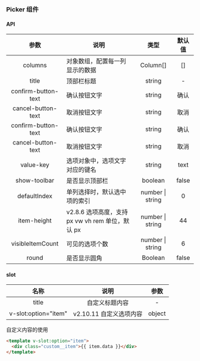### Picker 组件

#### API

|        参数         | 说明                                             |       类型       | 默认值 |
| :-----------------: | ------------------------------------------------ | :--------------: | :----: |
|       columns       | 对象数组，配置每一列显示的数据                   |     Column[]     |   []   |
|        title        | 顶部栏标题                                       |      string      |   -    |
| confirm-button-text | 确认按钮文字                                     |      string      |  确认  |
| cancel-button-text  | 取消按钮文字                                     |      string      |  取消  |
| confirm-button-text | 确认按钮文字                                     |      string      |  确认  |
| cancel-button-text  | 取消按钮文字                                     |      string      |  取消  |
|      value-key      | 选项对象中，选项文字对应的键名                   |      string      |  text  |
|    show-toolbar     | 是否显示顶部栏                                   |     boolean      | false  |
|    defaultIndex     | 单列选择时，默认选中项的索引                     | number \| string |   0    |
|     item-height     | v2.8.6 选项高度，支持 px vw vh rem 单位，默认 px | number \| string |   44   |
|  visibleItemCount   | 可见的选项个数                                   | number \| string |   6    |
|        round        | 是否显示圆角                                     |     Boolean      | false  |

#### slot

|         名称         |          说明           |  参数  |
| :------------------: | :---------------------: | :----: |
|        title         |     自定义标题内容      |   -    |
| v-slot:option="item" | v2.10.11 自定义选项内容 | object |

自定义内容的使用

```html
<template v-slot:option="item">
  <div class="custom__item">{{ item.data }}</div>
</template>
```
